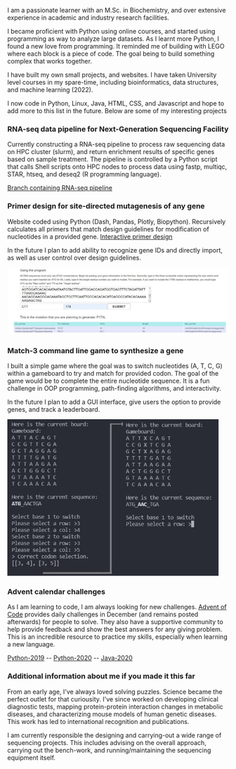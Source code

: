 I am a passionate learner with an M.Sc. in Biochemistry, and over extensive experience in academic and industry research facilities. 

I became proficient with Python using online courses, and started using programming as way to analyze large datasets. As I learnt more Python, I found a new love from programming. It reminded me of building with LEGO where each block is a piece of code. The goal being to build something complex that works together.

 I have built my own small projects, and websites. I have taken University level courses in my spare-time, including bioinformatics, data structures, and machine learning (2022). 

I now code in Python, Linux, Java, HTML, CSS, and Javascript and hope to add more to this list in the future. Below are some of my interesting projects

### RNA-seq data pipeline for Next-Generation Sequencing Facility
Currently constructing a RNA-seq pipeline to process raw sequencing data on HPC cluster (slurm), and return enrichment results of specific genes based on sample treatment. The pipeline is controlled by a Python script that calls Shell scripts onto HPC nodes to process data using fastp, multiqc, STAR, htseq, and deseq2 (R programming language). 

[Branch containing RNA-seq pipeline](https://github.com/ngsf-usask/dex/tree/pipe_generation)

### Primer design for site-directed mutagenesis of any gene
Website coded using Python (Dash, Pandas, Plotly, Biopython). Recursively calculates all primers that match design guidelines for modification of nucleotides in a provided gene.
[Interactive primer design](https://acbfolio.herokuapp.com/app3)

In the future I plan to add ability to recognize gene IDs and directly import, as well as user control over design guidelines.

![primer example](primer_design.jpg)


### Match-3 command line game to synthesize a gene
I built a simple game where the goal was to switch nucleotides (A, T, C, G) within a gameboard to try and match for provided codon. The goal of the game would be to complete the entire nucleotide sequence. It is a fun challenge in OOP programming, path-finding algorithms, and interactivity. 

In the future I plan to add a GUI interface, give users the option to provide genes, and track a leaderboard.

![match3_example](codon_selection_edit_3.jpg)

### Advent calendar challenges
As I am learning to code, I am always looking for new challenges. [Advent of Code](adventofcode.com) provides daily challenges in December (and remains posted afterwards) for people to solve. They also have a supportive community to help provide feedback and show the best answers for any giving problem. This is an incredible resource to practice  my skills, especially when learning a new language.

[Python-2019](https://github.com/acboulet/Advent_2019) -- [Python-2020](https://github.com/acboulet/advent2020_py) -- [Java-2020](https://github.com/acboulet/advent2020_java)

### Additional information about me if you made it this far

From an early age, I've always loved solving puzzles. Science became the perfect outlet for that curiousity. I've since worked on developing clinical diagnostic tests, mapping protein-protein interaction changes in metabolic diseases, and characterizing mouse models of human genetic diseases. This work has led to international recognition and publications. 

I am currently responsible the designing and carrying-out a wide range of sequencing projects. This includes advising on the overall approach, carrying out the bench-work, and running/maintaining the sequencing equipment itself.
